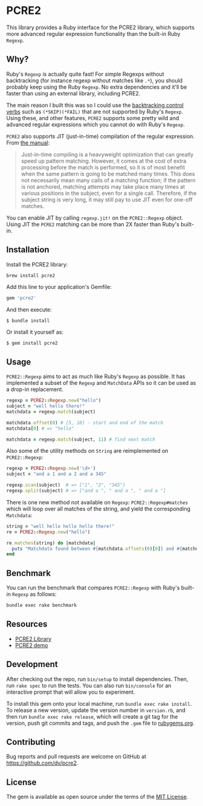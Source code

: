 # PCRE2

This library provides a Ruby interface for the PCRE2 library, which supports more advanced regular expression functionality than the built-in Ruby `Regexp`.

## Why?

Ruby's `Regexp` is actually quite fast! For simple Regexps without backtracking (for instance regexp without matches like `.*`), you should probably keep using the Ruby `Regexp`. No extra dependencies and it'll be faster than using an external library, including PCRE2.

The main reason I built this was so I could use the [backtracking control verbs](https://www.rexegg.com/backtracking-control-verbs.html#mainverbs) such as `(*SKIP)(*FAIL)` that are not supported by Ruby's `Regexp`. Using these, and other features, `PCRE2` supports some pretty wild and advanced regular expressions which you cannot do with Ruby's `Regexp`.

`PCRE2` also supports JIT (just-in-time) compilation of the regular expression. From [the manual](https://www.pcre.org/current/doc/html/pcre2jit.html):
> Just-in-time compiling is a heavyweight optimization that can greatly speed up pattern matching. However, it comes at the cost of extra processing before the match is performed, so it is of most benefit when the same pattern is going to be matched many times. This does not necessarily mean many calls of a matching function; if the pattern is not anchored, matching attempts may take place many times at various positions in the subject, even for a single call. Therefore, if the subject string is very long, it may still pay to use JIT even for one-off matches.

You can enable JIT by calling `regexp.jit!` on the `PCRE2::Regexp` object. Using JIT the `PCRE2` matching can be more than 2X faster than Ruby's built-in.

## Installation

Install the PCRE2 library:

```bash
brew install pcre2
```

Add this line to your application's Gemfile:

```ruby
gem 'pcre2'
```

And then execute:

    $ bundle install

Or install it yourself as:

    $ gem install pcre2

## Usage

`PCRE2::Regexp` aims to act as much like Ruby's `Regexp` as possible. It has implemented a subset of the `Regexp` and `MatchData` APIs so it can be used as a drop-in replacement.

```ruby
regexp = PCRE2::Regexp.new("hello")
subject = "well hello there!"
matchdata = regexp.match(subject)

matchdata.offset(0) # [5, 10] - start and end of the match
matchdata[0] # => "hello"

matchdata = regexp.match(subject, 11) # find next match
```

Also some of the utility methods on `String` are reimplemented on `PCRE2::Regexp`:

```ruby
regexp = PCRE2::Regexp.new('\d+')
subject = "and a 1 and a 2 and a 345"

regexp.scan(subject)  # => ["1", "2", "345"]
regexp.split(subject) # => ["and a ", " and a ", " and a "]
```

There is one new method not available on `Regexp`: `PCRE2::Regexp#matches` which will loop over all matches of the string, and yield the corresponding `Matchdata`:

```ruby
string = "well hello hello hello there!"
re = PCRE2::Regexp.new("hello")

re.matches(string) do |matchdata|
  puts "Matchdata found between #{matchdata.offsets(0)[0]} and #{matchdata.offsets(0)[1]}"
end
```

## Benchmark

You can run the benchmark that compares `PCRE2::Regexp` with Ruby's built-in `Regexp` as follows:

```bash
bundle exec rake benchmark
```

## Resources

- [PCRE2 Library](https://www.pcre.org/current/doc/html/)
- [PCRE2 demo](https://www.pcre.org/current/doc/html/pcre2demo.html)

## Development

After checking out the repo, run `bin/setup` to install dependencies. Then, run `rake spec` to run the tests. You can also run `bin/console` for an interactive prompt that will allow you to experiment.

To install this gem onto your local machine, run `bundle exec rake install`. To release a new version, update the version number in `version.rb`, and then run `bundle exec rake release`, which will create a git tag for the version, push git commits and tags, and push the `.gem` file to [rubygems.org](https://rubygems.org).

## Contributing

Bug reports and pull requests are welcome on GitHub at https://github.com/dv/pcre2.

## License

The gem is available as open source under the terms of the [MIT License](https://opensource.org/licenses/MIT).
